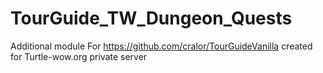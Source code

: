 # TourGuide_TW_Dungeon_Quests
Additional module For https://github.com/cralor/TourGuideVanilla created for Turtle-wow.org private server
